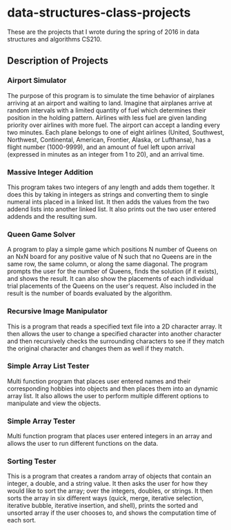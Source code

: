 # data-structures-class-projects
These are the projects that I wrote during the spring of 2016 in data structures and algorithms CS210.

## Description of Projects

### Airport Simulator
The purpose of this program is to simulate the time behavior of airplanes arriving at an airport and waiting to land. Imagine that airplanes arrive at random intervals with a limited quantity of fuel which determines their position in the holding pattern. Airlines with less fuel are given landing priority over airlines with more fuel. The airport can accept a landing every two minutes. Each plane belongs to one of eight airlines (United, Southwest, Northwest, Continental, American, Frontier, Alaska, or Lufthansa), has a flight number (1000-9999), and an amount of fuel left upon arrival (expressed in minutes as an integer from 1 to 20), and an arrival time.

### Massive Integer Addition
This program takes two integers of any length and adds them together. It does this by taking in integers as strings and converting them to single numeral ints placed in a linked list. It then adds the values from the two addend lists into another linked list. It also prints out the two user entered addends and the resulting sum.

### Queen Game Solver
A program to play a simple game which positions N number of Queens on an NxN board for any positive value of N such that no Queens are in the same row, the same column, or along the same diagonal. The program prompts the user for the number of Queens, finds the solution (if it exists), and shows the result. It can also show the placements of each individual trial placements of the Queens on the user's request. Also included in the result is the number of boards evaluated by the algorithm.

### Recursive Image Manipulator
This is a program that reads a specified text file into a 2D character array. It then allows the user to change a specified character into another character and then recursively checks the surrounding characters to see if they match the original character and changes them as well if they match.

### Simple Array List Tester
Multi function program that places user entered names and their corresponding hobbies into objects and then places them into an dynamic array list. It also allows the user to perform multiple different options to manipulate and view the objects.

### Simple Array Tester
Multi function program that places user entered integers in an array and allows the user to run different functions on the data.

### Sorting Tester
This is a program that creates a random array of objects that contain an integer, a double, and a string value. It then asks the user for how they would like to sort the array; over the integers, doubles, or strings. It then sorts the array in six different ways (quick, merge, iterative selection, iterative bubble, iterative insertion, and shell), prints  the sorted and unsorted array if the user chooses to, and shows the computation time of each sort.